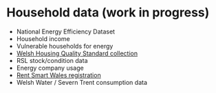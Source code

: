 # Household data (work in progress)

* National Energy Efficiency Dataset
* Household income
* Vulnerable households for energy
* [Welsh Housing Quality Standard collection](https://gov.wales/welsh-housing-quality-standard-statistics)
* RSL stock/condition data
* Energy company usage
* [Rent Smart Wales registration](https://www.rentsmart.gov.wales/en/landlord/landlord-registration/)
* Welsh Water / Severn Trent consumption data